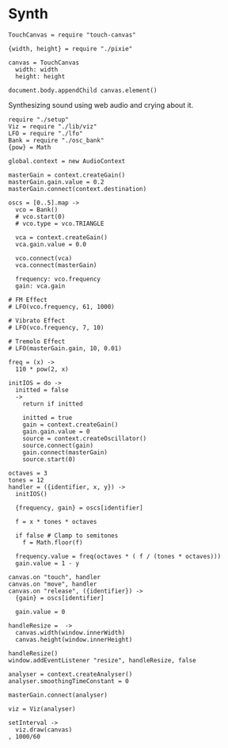 Synth
=====

    TouchCanvas = require "touch-canvas"

    {width, height} = require "./pixie"

    canvas = TouchCanvas
      width: width
      height: height

    document.body.appendChild canvas.element()

Synthesizing sound using web audio and crying about it.

    require "./setup"
    Viz = require "./lib/viz"
    LFO = require "./lfo"
    Bank = require "./osc_bank"
    {pow} = Math

    global.context = new AudioContext

    masterGain = context.createGain()
    masterGain.gain.value = 0.2
    masterGain.connect(context.destination)

    oscs = [0..5].map ->
      vco = Bank()
      # vco.start(0)
      # vco.type = vco.TRIANGLE

      vca = context.createGain()
      vca.gain.value = 0.0

      vco.connect(vca)
      vca.connect(masterGain)

      frequency: vco.frequency
      gain: vca.gain

    # FM Effect
    # LFO(vco.frequency, 61, 1000)

    # Vibrato Effect
    # LFO(vco.frequency, 7, 10)

    # Tremolo Effect
    # LFO(masterGain.gain, 10, 0.01)

    freq = (x) ->
      110 * pow(2, x)

    initIOS = do ->
      initted = false
      ->
        return if initted

        initted = true
        gain = context.createGain()
        gain.gain.value = 0
        source = context.createOscillator()
        source.connect(gain)
        gain.connect(masterGain)
        source.start(0)

    octaves = 3
    tones = 12
    handler = ({identifier, x, y}) ->
      initIOS()

      {frequency, gain} = oscs[identifier]
      
      f = x * tones * octaves

      if false # Clamp to semitones
        f = Math.floor(f)

      frequency.value = freq(octaves * ( f / (tones * octaves)))
      gain.value = 1 - y

    canvas.on "touch", handler
    canvas.on "move", handler
    canvas.on "release", ({identifier}) ->
      {gain} = oscs[identifier]

      gain.value = 0

    handleResize =  ->
      canvas.width(window.innerWidth)
      canvas.height(window.innerHeight)

    handleResize()
    window.addEventListener "resize", handleResize, false

    analyser = context.createAnalyser()
    analyser.smoothingTimeConstant = 0

    masterGain.connect(analyser)

    viz = Viz(analyser)

    setInterval ->
      viz.draw(canvas)
    , 1000/60
